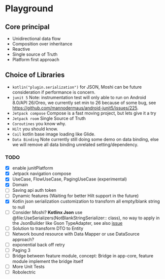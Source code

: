 # Playground

## Core principal

- Unidirectional data flow
- Composition over inheritance
- Reactive
- Single source of Truth
- Platform first approach

## Choice of Libraries

- `kotlin("plugin.serialization")` for JSON, Moshi can be future consideration if performance is
  concern.
- `junit 5` Note: instrumentation test will only able to run on Android 8.0/API 26/Oreo, we
  currently set min to 26 because of some bug,
  see https://github.com/mannodermaus/android-junit5/issues/225.
- `Jetpack compose` Compose is a fast moving project, but lets give it a try
- `Jetpack room` Single Source of Truth
- `Coroutines` you know why.
- `Hilt` you should know.
- `Coil` kotlin base image loading like Glide.
- `Data Binding` Note currently still doing some demo on data binding, else we will remove all data
  binding unrelated setting/dependency.

### TODO

- [x] enable junitPlatform
- [x] Jetpack navigation compose
- [x] UseCase, FlowUseCase, PagingUseCase (experimental)
- [x] Domain
- [ ] Saving api auth token
- [ ] Dynamic features (Waiting for better Hilt support in the future)
- [x] Kotlin json serialization customization to transform all empty/blank string to null
- [ ] Consider Moshi? **Kotlinx Json** use @file:UseSerializers(NotBlankStringSerializer::
  class), no way to apply in the JsonBuilder like Gson TypeAdapter, see
  also [issue](https://github.com/Kotlin/kotlinx.serialization/issues/507)
- [ ] Solution to transform DTO to Entity
- [ ] Network bound resource with Data Mapper or use DataSource approach?
- [ ] exponential back off retry
- [ ] Paging 3
- [ ] Bridge between feature module, concept: Bridge in app-core, feature module implement the
  bridge itself
- [ ] More Unit Tests
- [ ] Robolectric
